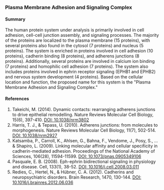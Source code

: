 ### Plasma Membrane Adhesion and Signaling Complex

#### Summary

The human protein system under analysis is primarily involved in cell adhesion, cell-cell junction assembly, and signaling processes. The majority of the proteins are localized to the plasma membrane (15 proteins), with several proteins also found in the cytosol (7 proteins) and nucleus (5 proteins). The system is enriched in proteins involved in cell adhesion (10 proteins), cadherin binding (8 proteins), and adherens junctions (8 proteins). Additionally, several proteins are involved in calcium ion binding (7 proteins) and homophilic cell adhesion (7 proteins). The system also includes proteins involved in ephrin receptor signaling (EPHB1 and EPHB2) and nervous system development (4 proteins). Based on the cellular location and function, the proposed name for this system is the "Plasma Membrane Adhesion and Signaling Complex."

#### References

1. Takeichi, M. (2014). Dynamic contacts: rearranging adherens junctions to drive epithelial remodelling. Nature Reviews Molecular Cell Biology, 15(6), 397-410. [DOI: 10.1038/nrm3802](https://doi.org/10.1038/nrm3802)
2. Harris, T. J., & Tepass, U. (2010). Adherens junctions: from molecules to morphogenesis. Nature Reviews Molecular Cell Biology, 11(7), 502-514. [DOI: 10.1038/nrm2927](https://doi.org/10.1038/nrm2927)
3. Katsamba, P., Carroll, K., Ahlsen, G., Bahna, F., Vendome, J., Posy, S., ... & Shapiro, L. (2009). Linking molecular affinity and cellular specificity in cadherin-mediated adhesion. Proceedings of the National Academy of Sciences, 106(28), 11594-11599. [DOI: 10.1073/pnas.0905349106](https://doi.org/10.1073/pnas.0905349106)
4. Pasquale, E. B. (2008). Eph-ephrin bidirectional signaling in physiology and disease. Cell, 133(1), 38-52. [DOI: 10.1016/j.cell.2008.03.011](https://doi.org/10.1016/j.cell.2008.03.011)
5. Redies, C., Hertel, N., & Hübner, C. A. (2012). Cadherins and neuropsychiatric disorders. Brain Research, 1470, 130-144. [DOI: 10.1016/j.brainres.2012.06.036](https://doi.org/10.1016/j.brainres.2012.06.036)